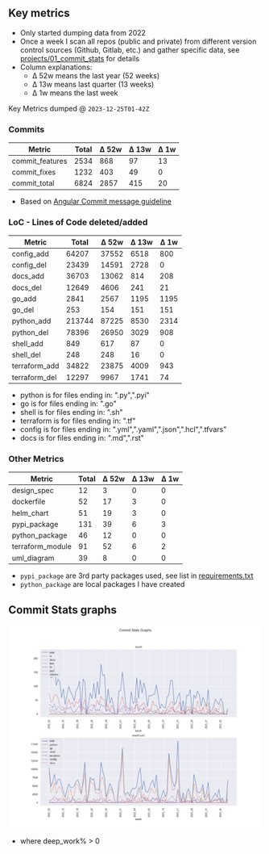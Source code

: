 ## Key metrics
- Only started dumping data from 2022
- Once a week I scan all repos (public and private) from different version control sources (Github, Gitlab, etc.) and gather specific data, see [projects/01_commit_stats](projects/01_commit_stats.md) for details 
- Column explanations: 
  - Δ 52w means the last year (52 weeks)
  - Δ 13w means last quarter (13 weeks)
  - Δ 1w means the last week

<!-- KEY-METRICS:START -->
Key Metrics dumped @ `2023-12-25T01-42Z`

### Commits

Metric | Total | Δ 52w | Δ 13w | Δ 1w
--- | --- | --- | --- | ---
commit_features | 2534 | 868 | 97 | 13
commit_fixes | 1232 | 403 | 49 | 0
commit_total | 6824 | 2857 | 415 | 20

- Based on [Angular Commit message guideline](https://github.com/angular/angular/blob/main/CONTRIBUTING.md#-commit-message-guidelines)

### LoC - Lines of Code deleted/added

Metric | Total | Δ 52w | Δ 13w | Δ 1w
--- | --- | --- | --- | ---
config_add | 64207 | 37552 | 6518 | 800
config_del | 23439 | 14591 | 2728 | 0
docs_add | 36703 | 13062 | 814 | 208
docs_del | 12649 | 4606 | 241 | 21
go_add | 2841 | 2567 | 1195 | 1195
go_del | 253 | 154 | 151 | 151
python_add | 213744 | 87225 | 8530 | 2314
python_del | 78396 | 26950 | 3029 | 908
shell_add | 849 | 617 | 87 | 0
shell_del | 248 | 248 | 16 | 0
terraform_add | 34822 | 23875 | 4009 | 943
terraform_del | 12297 | 9967 | 1741 | 74

- python is for files ending in: ".py",".pyi"
- go is for files ending in: ".go"
- shell is for files ending in: ".sh"
- terraform is for files ending in: ".tf"
- config is for files ending in: ".yml",".yaml",".json",".hcl",".tfvars"
- docs is for files ending in: ".md",".rst"

### Other Metrics

Metric | Total | Δ 52w | Δ 13w | Δ 1w
--- | --- | --- | --- | ---
design_spec | 12 | 3 | 0 | 0
dockerfile | 52 | 17 | 3 | 0
helm_chart | 51 | 19 | 3 | 0
pypi_package | 131 | 39 | 6 | 3
python_package | 46 | 12 | 0 | 0
terraform_module | 91 | 52 | 6 | 2
uml_diagram | 39 | 8 | 0 | 0
<!-- KEY-METRICS:END -->
- `pypi_package` are 3rd party packages used, see list in [requirements.txt](./requirements.txt)
- `python_package` are local packages I have created


## Commit Stats graphs
![img.png](graph.png)
- where deep_work% > 0